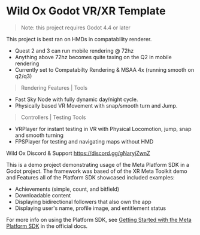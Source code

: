 # Wild Ox Godot VR/XR Template

> Note: this project requires Godot 4.4 or later

This project is best ran on HMDs in compatability renderer.

- Quest 2 and 3 can run mobile rendering @ 72hz
- Anything above 72hz becomes quite taxing on the Q2 in mobile rendering
- Currently set to Compatabilty Rendering & MSAA 4x (running smooth on q2/q3)

> Rendering Features | Tools

- Fast Sky Node with fully dynamic day/night cycle.
- Physically based VR Movement with snap/smooth turn and Jump.

> Controllers | Testing Tools

- VRPlayer for instant testing in VR with Physical Locomotion, jump, snap and smooth turning
- FPSPlayer for testing and navigating maps without HMD

Wild Ox Discord & Support https://discord.gg/gNaryjZwnZ

This is a demo project demonstrating usage of the Meta Platform SDK in a Godot project. The framework was based of of the XR Meta Toolkit demo and Features all of the Platform SDK showcased included examples:

- Achievements (simple, count, and bitfield)
- Downloadable content
- Displaying bidirectional followers that also own the app
- Displaying user's name, profile image, and entitlement status

For more info on using the Platform SDK, see [Getting Started with the Meta Platform SDK](https://godot-sdk-integrations.github.io/godot-meta-toolkit/manual/platform_sdk/getting_started.html) in the official docs.

